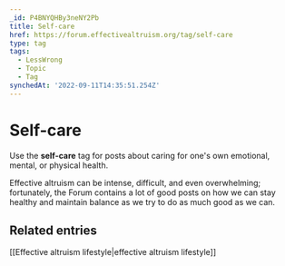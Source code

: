 ```yaml
---
_id: P4BNYQHBy3neNY2Pb
title: Self-care
href: https://forum.effectivealtruism.org/tag/self-care
type: tag
tags:
  - LessWrong
  - Topic
  - Tag
synchedAt: '2022-09-11T14:35:51.254Z'
---
```

# Self-care

Use the **self-care** tag for posts about caring for one's own emotional, mental, or physical health. 

Effective altruism can be intense, difficult, and even overwhelming; fortunately, the Forum contains a lot of good posts on how we can stay healthy and maintain balance as we try to do as much good as we can.

## Related entries

[[Effective altruism lifestyle|effective altruism lifestyle]]